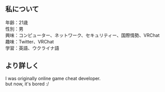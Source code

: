 ## 私について
年齢：21歳  
性別：男  
興味：コンピューター、ネットワーク、セキュリティー、国際情勢、VRChat  
趣味：Twitter、VRChat  
学習：英語、ウクライナ語

## より詳しく
I was originally online game cheat developer.  
but now, it's bored :/
